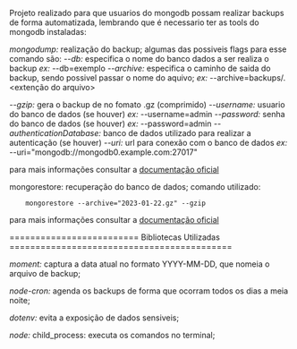 Projeto realizado para que usuarios do mongodb possam realizar backups de forma automatizada, lembrando que é necessario ter as tools do mongodb instaladas: 

*mongodump:* realização do backup;
algumas das possiveis flags para esse comando são: 
*--db:* especifica o nome do banco dados a ser realiza o backup
        *ex:* --db=exemplo
*--archive:* especifica o caminho de saida do backup, sendo possivel passar o nome do   aquivo;
*ex:* --archive=backups/<nome do arquivo>.<extenção do arquivo>

*--gzip:* gera o backup de no fomato .gz (comprimido)
*--username:* usuario do banco de dados (se houver)
*ex:* --username=admin
*--password:* senha do banco de dados (se houver)
*ex:* --password=admin
*--authenticationDatabase:* banco de dados utilizado para realizar a autenticação (se houver) 
*--uri:* url para conexão com o banco de dados
*ex:* --uri="mongodb://mongodb0.example.com:27017"

para mais informações consultar a [documentação oficial](https://www.mongodb.com/docs/database-tools/mongodump/)

mongorestore: recuperação do banco de dados;
    comando utilizado: 
        
        mongorestore --archive="2023-01-22.gz" --gzip

 para mais informações consultar a [documentação oficial](https://www.mongodb.com/docs/database-tools/mongorestore/)





========================= Bibliotecas Utilizadas ===========================================

*moment:* captura a data atual no formato YYYY-MM-DD, que nomeia o arquivo de backup;

*node-cron:* agenda os backups de forma que ocorram todos os dias a meia noite;

*dotenv:* evita a exposição de dados sensiveis;

*node:* child_process: executa os comandos no terminal;
